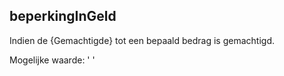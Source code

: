 ## beperkingInGeld

Indien de {Gemachtigde} tot een bepaald bedrag is gemachtigd.

Mogelijke waarde: '<bedrag> <valuta>'